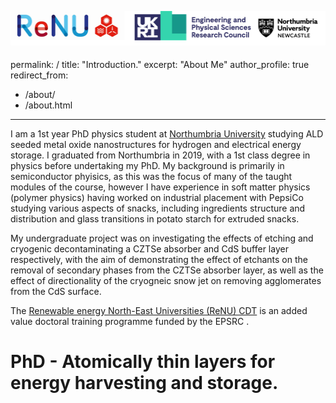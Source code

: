  <br/><img src='/images/footer.png'>
---
permalink: /
title: "Introduction."
excerpt: "About Me"
author_profile: true
redirect_from: 

  - /about/
  - /about.html
---

I am a 1st year PhD physics student at [Northumbria University](https://www.northumbria.ac.uk/) studying ALD seeded metal oxide nanostructures for hydrogen and electrical energy storage. I graduated from Northumbria in 2019, with a 1st class degree in physics before undertaking my PhD. My background is primarily in semiconductor phyisics, as this was the focus of many of the taught modules of the course, however I have experience in soft matter physics (polymer physics) having worked on industrial placement with PepsiCo studying various aspects of snacks, including ingredients structure and distribution and glass transitions in potato starch for extruded snacks. 

My undergraduate project was on investigating the effects of etching and cryogenic decontaminating a CZTSe absorber and CdS buffer layer respectively, with the aim of demonstrating the effect of etchants on the removal of secondary phases from the CZTSe absorber layer, as well as the effect of directionality of the cryogneic snow jet on removing agglomerates from the CdS surface.

 The [Renewable energy North-East Universities (ReNU) CDT](https://renu.northumbria.ac.uk/) is an added value doctoral training programme funded by the EPSRC . 

PhD - Atomically thin layers for energy harvesting and storage.
======



